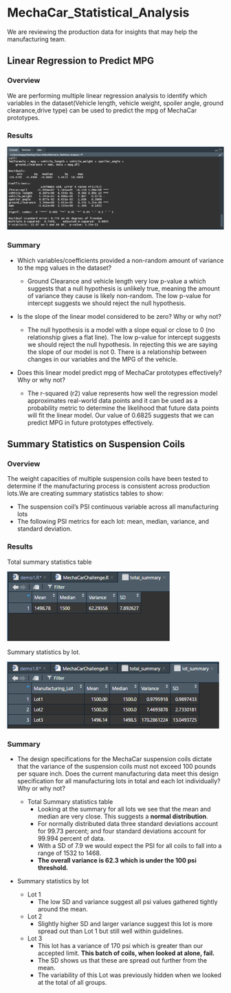 # MechaCar_Statistical_Analysis

We are reviewing the production data for insights that may help the manufacturing team.

## Linear Regression to Predict MPG
### Overview
We are performing multiple linear regression analysis to identify which variables in the dataset(Vehicle length, vehicle weight, spoiler angle, ground clearance,drive type) can be used to predict the mpg of MechaCar prototypes.
### Results
![MPG Summary](./Analysis/SummaryStatsMPG.png)

### Summary
- Which variables/coefficients provided a non-random amount of variance to the mpg values in the dataset?

     - Ground Clearance and vehicle length very low p-value a which suggests that a null hypothesis is unlikely true, meaning the amount of variance they cause is likely non-random. 
The low p-value for intercept suggests we should reject the null hypothesis.

- Is the slope of the linear model considered to be zero? Why or why not?


    - The null hypothesis is a model with a slope equal or close to 0 (no relationship gives a flat line). The low p-value for intercept suggests we should reject the null hypothesis. In rejecting this we are saying the slope of our model is not 0.  There is a relationship between changes in our variables and the MPG of the vehicle.

- Does this linear model predict mpg of MechaCar prototypes effectively? Why or why not?

    - The r-squared (r2) value represents how well the regression model approximates real-world data points and it can be used as a probability metric to determine the likelihood that future data points will fit the linear model. Our value of 0.6825 suggests that we can predict MPG in future prototypes effectively. 


## Summary Statistics on Suspension Coils
### Overview
The weight capacities of multiple suspension coils have been tested to determine if the manufacturing process is consistent across production lots.We are creating  summary statistics tables to show:
 - The suspension coil’s PSI continuous variable across all manufacturing lots
- The following PSI metrics for each lot: mean, median, variance, and standard deviation.

### Results
Total summary statistics table

![total suspension coil summary](Analysis/suspension_summary.png)

Summary statistics by lot.

![suspension coil summary by lot](Analysis/suspension_summary_by_lot.png)



### Summary

- The design specifications for the MechaCar suspension coils dictate that the variance of the suspension coils must not exceed 100 pounds per square inch. Does the current manufacturing data meet this design specification for all manufacturing lots in total and each lot individually? Why or why not?

  - Total Summary statistics table  
    - Looking at the summary for all lots we see that the mean and median are very close.  This suggests a **normal distribution**.
    - For normally distributed data three standard deviations account for 99.73 percent; and four standard deviations account for 99.994 percent of data.
    - With a SD of 7.9 we would expect the PSI for all coils to fall into a range of 1532 to 1468.
    - **The overall variance is 62.3 which is under the 100 psi threshold.**
- Summary statistics by lot
    - Lot 1
        - The low SD and variance suggest all psi values gathered tightly around the mean. 
    - Lot 2 
        - Slightly higher SD and larger variance suggest this lot is more spread out than Lot 1 but still well within guidelines.
    - Lot 3 
        - This lot has a variance of 170 psi which is greater than our accepted limit. **This batch of coils, when looked at alone, fail.**
        - The SD shows us that these are spread out further from the mean.
        - The  variability of this Lot was previously hidden when we looked at the total of all groups. 
